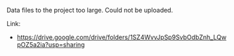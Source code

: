 Data files to the project too large. Could not be uploaded.

Link:

  - https://drive.google.com/drive/folders/1SZ4WvvJpSp9SvbOdbZnh_LQwpOZ5a2ia?usp=sharing
